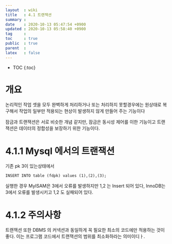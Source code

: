 ```yaml
---
layout  : wiki
title   : 4.1 트랜잭션
summary : 
date    : 2020-10-13 05:47:54 +0900
updated : 2020-10-13 05:58:40 +0900
tag     : 
toc     : true
public  : true
parent  : 
latex   : false
---
```

* TOC
{:toc}

# 개요
논리적인 작업 셋을 모두 완벽하게 처리하거나 또는 처리하지 못할경우에는 원상태로 복구해서 작업의 일부만 적용되는 현상이 발생하지 않게 만들어 주는 기능이다

잠금과 트랜잭션은 서로 비슷한 개념 같지만, 잠금은 동시성 제어를 이한 기능이고 트랜잭션은 데이터의 정합성을 보장하기 위한 기능이다.

# 4.1.1 Mysql 에서의 트랜잭션
 
기존 pk 3이 있는상태에서 
```
INSERT INTO table (fdpk) values (1),(2),(3);
```
실행한 경우
MyISAM은 3에서 오류를 발생하지만 1,2 는 Insert 되어 있다,
InnoDB는 3에서 오류를 발생시키고 1,2 도 실패되어 있다.

# 4.1.2 주의사항
트랜잭션 또한 DBMS 의 커넥션과 동일하게 꼭 필요한 최소의 코드에만 적용하는 것이 좋다. 이는 프로그램 코드에서 트랜잭션의 범위를 최소화하라는 의미이디ㅏ.



